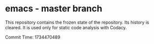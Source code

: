 # emacs - master branch

This repository contains the frozen state of the repository.
Its history is cleared. It is used only for static code
analysis with Codacy.

Commit Time: 1734470489